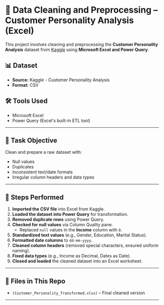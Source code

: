 # 🧹 Data Cleaning and Preprocessing – Customer Personality Analysis (Excel)

This project involves cleaning and preprocessing the **Customer Personality Analysis** dataset from [Kaggle](https://www.kaggle.com/datasets/imakash3011/customer-personality-analysis) using **Microsoft Excel and Power Query**.

## 📊 Dataset
- **Source:** Kaggle - Customer Personality Analysis
- **Format:** CSV

## 🛠️ Tools Used
- Microsoft Excel
- Power Query (Excel's built-in ETL tool)

---

## 📌 Task Objective
Clean and prepare a raw dataset with:
- Null values
- Duplicates
- Inconsistent text/date formats
- Irregular column headers and data types

---

## 🔧 Steps Performed

1. **Imported the CSV file** into Excel from Kaggle.
2. **Loaded the dataset into Power Query** for transformation.
3. **Removed duplicate rows** using Power Query.
4. **Checked for null values** via Column Quality pane.
   - Replaced `null` values in the **Income** column with `0`.
5. **Standardized text values** (e.g., Gender, Education, Marital Status).
6. **Formatted date columns** to `dd-mm-yyyy`.
7. **Cleaned column headers** (removed special characters, ensured uniform naming).
8. **Fixed data types** (e.g., Income as Decimal, Dates as Date).
9. **Closed and loaded** the cleaned dataset into an Excel worksheet.

---

## 📂 Files in This Repo

- `(Customer_Personality_Transformed.xlsx)` – Final cleaned version


---
